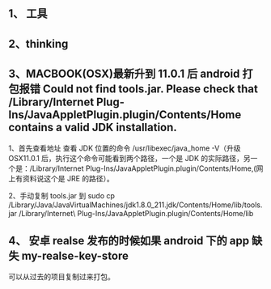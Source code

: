 <!--
 * @文件描述:
 * @公司: thundersdata
 * @作者: 于效仟
 * @Date: 2020-12-07 11:43:45
 * @LastEditors: 于效仟
 * @LastEditTime: 2020-12-07 19:41:04
-->

## 1、 工具

## 2、thinking

## 3、MACBOOK(OSX)最新升到 11.0.1 后 android 打包报错 Could not find tools.jar. Please check that /Library/Internet Plug-Ins/JavaAppletPlugin.plugin/Contents/Home contains a valid JDK installation.

1、首先查看地址
查看 JDK 位置的命令 /usr/libexec/java_home -V（升级 OSX11.0.1 后，执行这个命令可能看到两个路径，一个是 JDK 的实际路径，另一个是：/Library/Internet Plug-Ins/JavaAppletPlugin.plugin/Contents/Home,(网上有资料说这个是 JRE 的路径）。

2、手动复制 tools.jar 到
sudo cp /Library/Java/JavaVirtualMachines/jdk1.8.0_211.jdk/Contents/Home/lib/tools.jar /Library/Internet\ Plug-Ins/JavaAppletPlugin.plugin/Contents/Home/lib

## 4、 安卓 realse 发布的时候如果 android 下的 app 缺失 my-realse-key-store

可以从过去的项目复制过来打包。

